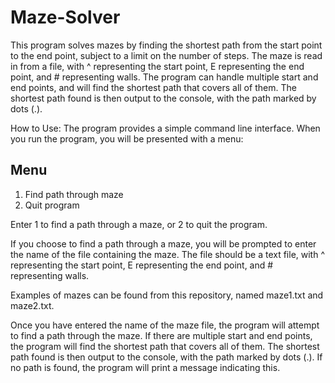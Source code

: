 # Maze-Solver
This program solves mazes by finding the shortest path from the start point to the end point, subject to a limit on the number of steps. The maze is read in from a file, with ^ representing the start point, E representing the end point, and # representing walls. The program can handle multiple start and end points, and will find the shortest path that covers all of them. The shortest path found is then output to the console, with the path marked by dots (.).

How to Use:
The program provides a simple command line interface. When you run the program, you will be presented with a menu:

Menu
----
1. Find path through maze
2. Quit program

Enter 1 to find a path through a maze, or 2 to quit the program.

If you choose to find a path through a maze, you will be prompted to enter the name of the file containing the maze. The file should be a text file, with ^ representing the start point, E representing the end point, and # representing walls. 

Examples of mazes can be found from this repository, named maze1.txt and maze2.txt.

Once you have entered the name of the maze file, the program will attempt to find a path through the maze. If there are multiple start and end points, the program will find the shortest path that covers all of them. The shortest path found is then output to the console, with the path marked by dots (.). If no path is found, the program will print a message indicating this.


